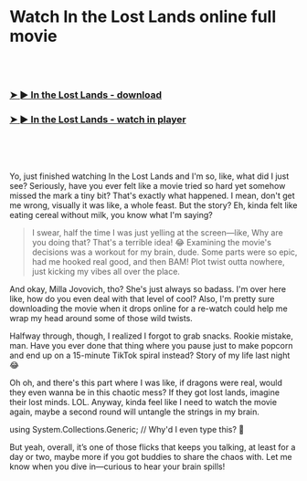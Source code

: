 <h1>Watch In the Lost Lands online full movie</h1>


<br><br>

<h3><a href="https://Ritos-senilascy1988.github.io/ovpvncmbms/">➤ ► In the Lost Lands - download</a></h3> 
<h3><a href="https://Ritos-senilascy1988.github.io/ovpvncmbms/">➤ ► In the Lost Lands - watch in player</a></h3>


<br><br><br>


Yo, just finished watching In the Lost Lands and I'm so, like, what did I just see? Seriously, have you ever felt like a movie tried so hard yet somehow missed the mark a tiny bit? That's exactly what happened. I mean, don't get me wrong, visually it was like, a whole feast. But the story? Eh, kinda felt like eating cereal without milk, you know what I'm saying?

> I swear, half the time I was just yelling at the screen—like, Why are you doing that? That's a terrible idea! 😂 Examining the movie's decisions was a workout for my brain, dude. Some parts were so epic, had me hooked real good, and then BAM! Plot twist outta nowhere, just kicking my vibes all over the place.

And okay, Milla Jovovich, tho? She's just always so badass. I'm over here like, how do you even deal with that level of cool? Also, I'm pretty sure downloading the movie when it drops online for a re-watch could help me wrap my head around some of those wild twists.

Halfway through, though, I realized I forgot to grab snacks. Rookie mistake, man. Have you ever done that thing where you pause just to make popcorn and end up on a 15-minute TikTok spiral instead? Story of my life last night 😂

Oh oh, and there's this part where I was like, if dragons were real, would they even wanna be in this chaotic mess? If they got lost lands, imagine their lost minds. LOL. Anyway, kinda feel like I need to watch the movie again, maybe a second round will untangle the strings in my brain.

using System.Collections.Generic; // Why'd I even type this? 🤷

But yeah, overall, it’s one of those flicks that keeps you talking, at least for a day or two, maybe more if you got buddies to share the chaos with. Let me know when you dive in—curious to hear your brain spills!
